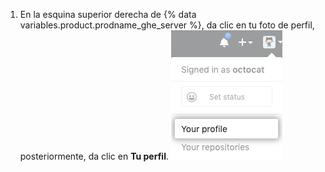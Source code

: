 1. En la esquina superior derecha de {% data variables.product.prodname_ghe_server %}, da clic en tu foto de perfil, posteriormente, da clic en **Tu perfil**. ![Foto de perfil](/assets/images/enterprise/settings/top_right_avatar.png)
